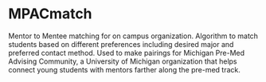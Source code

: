 # MPACmatch
Mentor to Mentee matching for on campus organization.
Algorithm to match students based on different preferences including desired major and preferred contact method. Used to make pairings for Michigan Pre-Med Advising Community, a University of Michigan organization that helps connect young students with mentors farther along the pre-med track.
